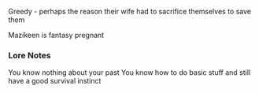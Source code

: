 Greedy - perhaps the reason their wife had to sacrifice themselves to save them

Mazikeen is fantasy pregnant

### Lore Notes

You know nothing about your past
You know how to do basic stuff and still have a good survival instinct


